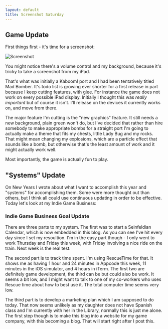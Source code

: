 ```yaml
---
layout: default
title: Screenshot Saturday
---
```


## Game Update

First things first - it's time for a screenshot:

<img src="http://screenshotsaturday.com/images/directlink_BdJoOjICQAAEsV0.png%3Alarge.png" alt="Screenshot" style="max-width: 100%"/>

You might notice there's a volume control and my background, because it's tricky to take a screenshot from my iPad.

That's what was initially a Kaboom! port and I had been tentatively titled Mad Bomber.  It's todo list is growing ever shorter for a first release in part because I keep cutting features, with glee. For instance the game does not work on every possible iPad display. Initially I thought this was *really important* but of course it isn't. I'll release on the devices it currently works on, and move from there.

The major feature I'm cutting is the "new graphics" feature. It still needs a new background, plain green won't do, but I've decided that rather than hire somebody to make appropriate bombs for a straight port I'm going to actually make a theme that fits my chests, little Lady Bug and my rocks. That might mean changing my explosions, which are a particle effect that sounds like a bomb, but otherwise that's the least amount of work and it might actually work well. 

Most importantly, the game is actually fun to play.

## "Systems" Update

On New Years I wrote about what I want to accomplish this year and "systems" for accomplishing them.  Some were more thought out than others, but I think all could use continuous updating in order to be effective. Today let's look at my Indie Game Business:

### Indie Game Business Goal Update

There are three parts to my system.  The first was to start a Seinfeldian Calendar, which is now embedded in this blog.  As you can see I've hit every day since I set my resoultion. I'm in the easy part though - I only went to work Thursday and Friday this week, with Friday involving a nice ride on the train.  Next week is the real test.

The second part is to track time spent. I'm using RescueTime for that. It shows me as having 1 hour and 24 minutes in Appcode this week, 11 minutes in the iOS simulator, and 4 hours in iTerm. The first two are definitely game development, the third can be but could also be work.  It seems a bit low, and I might want to talk to one of my co-workers who uses Rescue time about how to best use it. The total computer time seems very low.

The third part is to develop a marketing plan which I am supposed to do today. That now seems unlikely as my daughter does not have Spanish class and I'm currently with her in the Library, normally this is just me alone.  The first step though is to make this blog into a website for my game company, with this becoming a blog.  That will start right after I post this.
